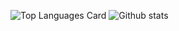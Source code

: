 ![Top Languages Card](https://github-readme-stats.vercel.app/api/top-langs/?username=satyrVTteam&hide=Makefile)
![Github stats](https://github-readme-stats.vercel.app/api?username=satyrVTteam&theme=vue&show_icons=true&count_private=true&include_all_commits=True&hide_rank=True&line_height=33)

